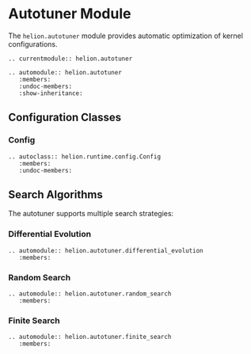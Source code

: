 # Autotuner Module

The `helion.autotuner` module provides automatic optimization of kernel configurations.

```{eval-rst}
.. currentmodule:: helion.autotuner

.. automodule:: helion.autotuner
   :members:
   :undoc-members:
   :show-inheritance:
```

## Configuration Classes

### Config

```{eval-rst}
.. autoclass:: helion.runtime.config.Config
   :members:
   :undoc-members:
```

## Search Algorithms

The autotuner supports multiple search strategies:

### Differential Evolution

```{eval-rst}
.. automodule:: helion.autotuner.differential_evolution
   :members:
```

### Random Search

```{eval-rst}
.. automodule:: helion.autotuner.random_search
   :members:
```

### Finite Search

```{eval-rst}
.. automodule:: helion.autotuner.finite_search
   :members:
```
